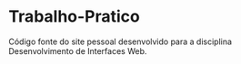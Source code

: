 # Trabalho-Pratico

Código fonte do site pessoal desenvolvido para a disciplina Desenvolvimento de Interfaces Web.
